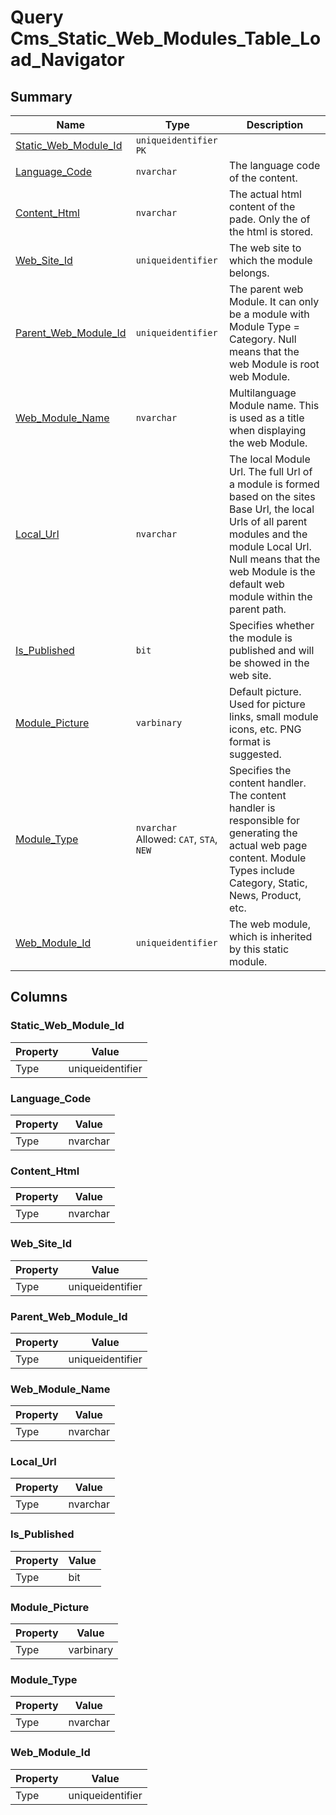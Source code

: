 # Query Cms_Static_Web_Modules_Table_Load_Navigator


## Summary

| Name | Type | Description |
| - | - | --- |
|[Static_Web_Module_Id](#static_web_module_id)|`uniqueidentifier` `PK`||
|[Language_Code](#language_code)|`nvarchar` |The language code of the content.|
|[Content_Html](#content_html)|`nvarchar` |The actual html content of the pade. Only the <BODY> of the html is stored.|
|[Web_Site_Id](#web_site_id)|`uniqueidentifier` |The web site to which the module belongs.|
|[Parent_Web_Module_Id](#parent_web_module_id)|`uniqueidentifier` |The parent web Module. It can only be a module with Module Type = Category. Null means that the web Module is root web Module.|
|[Web_Module_Name](#web_module_name)|`nvarchar` |Multilanguage Module name. This is used as a title when displaying the web Module.|
|[Local_Url](#local_url)|`nvarchar` |The local Module Url. The full Url of a module is formed based on the sites Base Url, the local Urls of all parent modules and the module Local Url. Null means that the web Module is the default web module within the parent path.|
|[Is_Published](#is_published)|`bit` |Specifies whether the module is published and will be showed in the web site.|
|[Module_Picture](#module_picture)|`varbinary` |Default picture. Used for picture links, small module icons, etc. PNG format is suggested.|
|[Module_Type](#module_type)|`nvarchar` Allowed: `CAT`, `STA`, `NEW`|Specifies the content handler. The content handler is responsible for generating the actual web page content. Module Types include Category, Static, News, Product, etc.|
|[Web_Module_Id](#web_module_id)|`uniqueidentifier` |The web module, which is inherited by this static module.|

## Columns

### Static_Web_Module_Id

| Property | Value |
| - | - |
|Type|uniqueidentifier|

### Language_Code

| Property | Value |
| - | - |
|Type|nvarchar|

### Content_Html

| Property | Value |
| - | - |
|Type|nvarchar|

### Web_Site_Id

| Property | Value |
| - | - |
|Type|uniqueidentifier|

### Parent_Web_Module_Id

| Property | Value |
| - | - |
|Type|uniqueidentifier|

### Web_Module_Name

| Property | Value |
| - | - |
|Type|nvarchar|

### Local_Url

| Property | Value |
| - | - |
|Type|nvarchar|

### Is_Published

| Property | Value |
| - | - |
|Type|bit|

### Module_Picture

| Property | Value |
| - | - |
|Type|varbinary|

### Module_Type

| Property | Value |
| - | - |
|Type|nvarchar|

### Web_Module_Id

| Property | Value |
| - | - |
|Type|uniqueidentifier|


